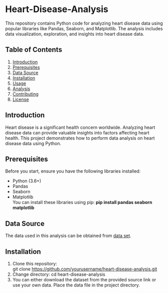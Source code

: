 # Heart-Disease-Analysis
This repository contains Python code for analyzing heart disease data using popular libraries like Pandas, Seaborn, and Matplotlib. The analysis includes data visualization, exploration, and insights into heart disease data.
## Table of Contents
1. [Introduction](#introduction)
1. [Prerequisites](#prerequisites)
1. [Data Source](#data-source)
1. [Installation](#installation)
1. [Usage](#usage)
1. [Analysis](#analysis)
1. [Contributing](#contributing)
1. [License](#license)

## Introduction
Heart disease is a significant health concern worldwide. Analyzing heart disease data can provide valuable insights into factors affecting heart health. This project demonstrates how to perform data analysis on heart disease data using Python.

## Prerequisites
Before you start, ensure you have the following libraries installed:

- Python (3.6+)
- Pandas
- Seaborn
- Matplotlib <br>
You can install these libraries using pip:
**pip install pandas seaborn matplotlib**

## Data Source
The data used in this analysis can be obtained from [data set](https://www.kaggle.com/datasets/johnsmith88/heart-disease-dataset).

## Installation
1. Clone this repository: <br>
git clone https://github.com/yourusername/heart-disease-analysis.git
1. Change directory:
cd heart-disease-analysis
1. You can either download the dataset from the provided source link or use your own data. Place the data file in the project directory.

